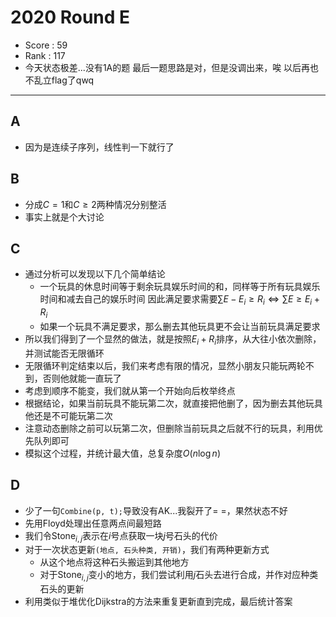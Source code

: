 # 2020 Round E

-   Score : 59
-   Rank : 117
-   今天状态极差...没有1A的题
    最后一题思路是对，但是没调出来，唉
    以后再也不乱立flag了qwq

---

## A

- 因为是连续子序列，线性判一下就行了

## B

- 分成$C = 1$和$C \geq 2$两种情况分别整活
- 事实上就是个大讨论

## C

- 通过分析可以发现以下几个简单结论
    - 一个玩具的休息时间等于剩余玩具娱乐时间的和，同样等于所有玩具娱乐时间和减去自己的娱乐时间
        因此满足要求需要$\sum E - E_i \geq R_i \Leftrightarrow \sum E \geq E_i + R_i$
    - 如果一个玩具不满足要求，那么删去其他玩具更不会让当前玩具满足要求
- 所以我们得到了一个显然的做法，就是按照$E_i + R_i$排序，从大往小依次删除，并测试能否无限循环
- 无限循环判定结束以后，我们来考虑有限的情况，显然小朋友只能玩两轮不到，否则他就能一直玩了
- 考虑到顺序不能变，我们就从第一个开始向后枚举终点
- 根据结论，如果当前玩具不能玩第二次，就直接把他删了，因为删去其他玩具他还是不可能玩第二次
- 注意动态删除之前可以玩第二次，但删除当前玩具之后就不行的玩具，利用优先队列即可
- 模拟这个过程，并统计最大值，总复杂度$O(n \log n)$

## D

- 少了一句`Combine(p, t);`导致没有AK...我裂开了= =，果然状态不好
- 先用Floyd处理出任意两点间最短路
- 我们令$\text{Stone}_{i, j}$表示在$i$号点获取一块$j$号石头的代价
- 对于一次状态更新`(地点, 石头种类, 开销)`，我们有两种更新方式
  - 从这个地点将这种石头搬运到其他地方
  - 对于$\text{Stone}_{i, j}$变小的地方，我们尝试利用$j$石头去进行合成，并作对应种类石头的更新
- 利用类似于堆优化Dijkstra的方法来重复更新直到完成，最后统计答案

​    
